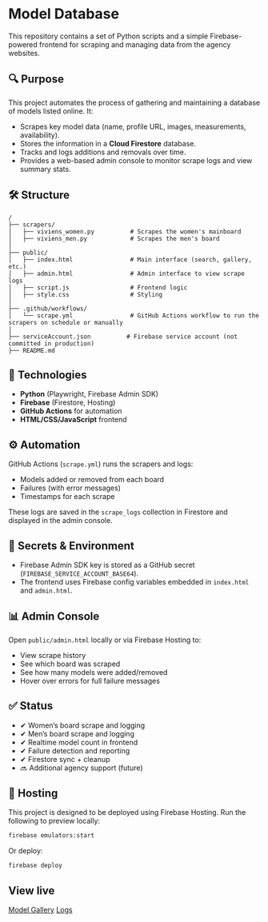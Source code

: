 # Model Database

This repository contains a set of Python scripts and a simple Firebase-powered frontend for scraping and managing data from the agency websites.

## 🔍 Purpose

This project automates the process of gathering and maintaining a database of models listed online. It:

- Scrapes key model data (name, profile URL, images, measurements, availability).
- Stores the information in a **Cloud Firestore** database.
- Tracks and logs additions and removals over time.
- Provides a web-based admin console to monitor scrape logs and view summary stats.

## 🛠 Structure

```
/
├── scrapers/
│   ├── viviens_women.py          # Scrapes the women's mainboard
│   ├── viviens_men.py            # Scrapes the men's board
│
├── public/
│   ├── index.html                # Main interface (search, gallery, etc.)
│   ├── admin.html                # Admin interface to view scrape logs
│   ├── script.js                 # Frontend logic
│   ├── style.css                 # Styling
│
├── .github/workflows/
│   └── scrape.yml                # GitHub Actions workflow to run the scrapers on schedule or manually
│
├── serviceAccount.json          # Firebase service account (not committed in production)
├── README.md
```

## 🔗 Technologies

- **Python** (Playwright, Firebase Admin SDK)
- **Firebase** (Firestore, Hosting)
- **GitHub Actions** for automation
- **HTML/CSS/JavaScript** frontend

## ⚙️ Automation

GitHub Actions (`scrape.yml`) runs the scrapers and logs:

- Models added or removed from each board
- Failures (with error messages)
- Timestamps for each scrape

These logs are saved in the `scrape_logs` collection in Firestore and displayed in the admin console.

## 🔐 Secrets & Environment

- Firebase Admin SDK key is stored as a GitHub secret (`FIREBASE_SERVICE_ACCOUNT_BASE64`).
- The frontend uses Firebase config variables embedded in `index.html` and `admin.html`.

## 📊 Admin Console

Open `public/admin.html` locally or via Firebase Hosting to:

- View scrape history
- See which board was scraped
- See how many models were added/removed
- Hover over errors for full failure messages

## ✅ Status

- ✔ Women’s board scrape and logging
- ✔ Men’s board scrape and logging
- ✔ Realtime model count in frontend
- ✔ Failure detection and reporting
- ✔ Firestore sync + cleanup
- 🔜 Additional agency support (future)

## 🚀 Hosting

This project is designed to be deployed using Firebase Hosting. Run the following to preview locally:

```bash
firebase emulators:start
```

Or deploy:

```bash
firebase deploy
```


## View live
[Model Gallery](https://jessemorley.github.io/agency-scraper/)
[Logs](https://jessemorley.github.io/agency-scraper/admin.html)
